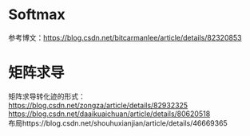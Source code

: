 # Softmax
参考博文：https://blog.csdn.net/bitcarmanlee/article/details/82320853

# 矩阵求导
矩阵求导转化迹的形式： https://blog.csdn.net/zongza/article/details/82932325
https://blog.csdn.net/daaikuaichuan/article/details/80620518  
布局https://blog.csdn.net/shouhuxianjian/article/details/46669365  
